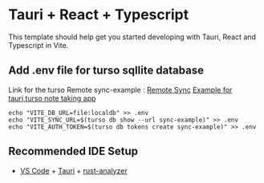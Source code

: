 # Tauri + React + Typescript

This template should help get you started developing with Tauri, React and Typescript in Vite.

## Add .env file for turso sqllite database

Link for the turso Remote sync-example : [Remote Sync](https://github.com/tursodatabase/embedded-replica-examples/tree/main/remote-sync)
[Example for tauri,turso note taking app](https://github.com/turso-extended/app-turso-notes)

```shell
echo "VITE_DB_URL=file:localdb" >> .env
echo "VITE_SYNC_URL=$(turso db show --url sync-example)" >> .env
echo "VITE_AUTH_TOKEN=$(turso db tokens create sync-example)" >> .env
```

## Recommended IDE Setup

- [VS Code](https://code.visualstudio.com/) + [Tauri](https://marketplace.visualstudio.com/items?itemName=tauri-apps.tauri-vscode) + [rust-analyzer](https://marketplace.visualstudio.com/items?itemName=rust-lang.rust-analyzer)
